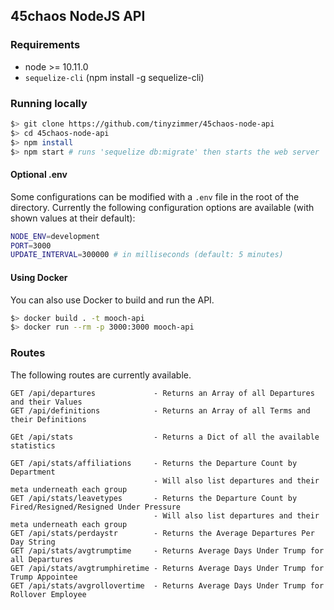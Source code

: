 ## 45chaos NodeJS API

### Requirements

  * node >= 10.11.0
  * `sequelize-cli` (npm install -g sequelize-cli)

### Running locally

```bash
$> git clone https://github.com/tinyzimmer/45chaos-node-api
$> cd 45chaos-node-api
$> npm install
$> npm start # runs 'sequelize db:migrate' then starts the web server
```

#### Optional .env

Some configurations can be modified with a `.env` file in the root of the directory.
Currently the following configuration options are available (with shown values at their default):

```bash
NODE_ENV=development
PORT=3000
UPDATE_INTERVAL=300000 # in milliseconds (default: 5 minutes)
```

#### Using Docker

You can also use Docker to build and run the API.

```bash
$> docker build . -t mooch-api
$> docker run --rm -p 3000:3000 mooch-api
```

### Routes

The following routes are currently available.

```
GET /api/departures             - Returns an Array of all Departures and their Values
GET /api/definitions            - Returns an Array of all Terms and their Definitions

GEt /api/stats                  - Returns a Dict of all the available statistics

GET /api/stats/affiliations     - Returns the Departure Count by Department
                                - Will also list departures and their meta underneath each group
GET /api/stats/leavetypes       - Returns the Departure Count by Fired/Resigned/Resigned Under Pressure
                                - Will also list departures and their meta underneath each group
GET /api/stats/perdaystr        - Returns the Average Departures Per Day String
GET /api/stats/avgtrumptime     - Returns Average Days Under Trump for all Departures
GET /api/stats/avgtrumphiretime - Returns Average Days Under Trump for Trump Appointee
GET /api/stats/avgrollovertime  - Returns Average Days Under Trump for Rollover Employee
```
